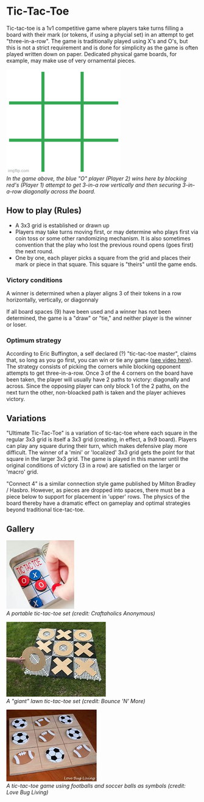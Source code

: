 # Tic-Tac-Toe

Tic-tac-toe is a 1v1 competitive game where players take turns filling a board with their mark (or tokens, if using a phycial set) in an attempt to get "three-in-a-row". The game is traditionally played using X's and O's, but this is not a strict requirement and is done for simplicity as the game is often played written down on paper. Dedicated physical game boards, for example, may make use of very ornamental pieces.

![Players playing tic-tac-toe](ticTac.gif)  
*In the game above, the blue "O" player (Player 2) wins here by blocking red's (Player 1) attempt to get 3-in-a row vertically and then securing 3-in-a-row diagonally across the board.*

## How to play (Rules)

- A 3x3 grid is established or drawn up
- Players may take turns moving first, or may determine who plays first via coin toss or some other randomizing mechanism. It is also sometimes convention that the play who lost the previous round opens (goes first) the next round.
- One by one, each player picks a square from the grid and places their mark or piece in that square. This square is "theirs" until the game ends.

### Victory conditions
A winner is determined when a player aligns 3 of their tokens in a row horizontally, vertically, or diagonnaly

If all board spaces (9) have been used and a winner has not been determined, the game is a "draw" or "tie," and neither player is the winner or loser.

### Optimum strategy

According to Eric Buffington, a self declared (?) "tic-tac-toe master", claims that, so long as you go first, you can win or tie any game ([see video here](https://www.youtube.com/watch?v=5n2aQ3UQu9Y)). The strategy consists of picking the corners while blocking opponent attempts to get three-in-a-row. Once 3 of the 4 corners on the board have been taken, the player will usually have 2 paths to victory: diagonally and across. Since the opposing player can only block 1 of the 2 paths, on the next turn the other, non-bloacked path is taken and the player achieves victory.

## Variations

"Ultimate Tic-Tac-Toe" is a variation of tic-tac-toe where each square in the regular 3x3 grid  is itself a 3x3 grid (creating, in effect, a 9x9 board). Players can play any square during their turn, which makes defensive play more difficult. The winner of a 'mini' or 'localized' 3x3 grid gets the point for that square in the larger 3x3 grid. The game is played in this manner until the original conditions of victory (3 in a row) are satisfied on the larger or 'macro' grid.

"Connect 4" is a similar connection style game published by Milton Bradley / Hasbro. However, as pieces are dropped into spaces, there must be a piece below to support for placement in 'upper' rows. The physics of the board thereby have a dramatic effect on gameplay and optimal strategies beyond traditional tice-tac-toe. 

## Gallery

![Portable tic-tac-toe set](tic1.jpg)  
*A portable tic-tac-toe set (credit: Craftaholics Anonymous)*

![A "giant" lawn tic-tac-toe set](tic2.jpg)  
*A "giant" lawn tic-tac-toe set (credit: Bounce 'N' More)*

![Tic-tac-toe with footballs and soccer balls symbols](tic3.jpg)  
*A tic-tac-toe game using footballs and soccer balls as symbols (credit: Love Bug Living)*

